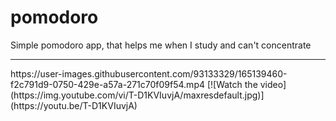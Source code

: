 # pomodoro
Simple pomodoro app, that helps me when I study and can't concentrate
<hr>
https://user-images.githubusercontent.com/93133329/165139460-f2c791d9-0750-429e-a57a-271c70f09f54.mp4
[![Watch the video](https://img.youtube.com/vi/T-D1KVIuvjA/maxresdefault.jpg)](https://youtu.be/T-D1KVIuvjA)
